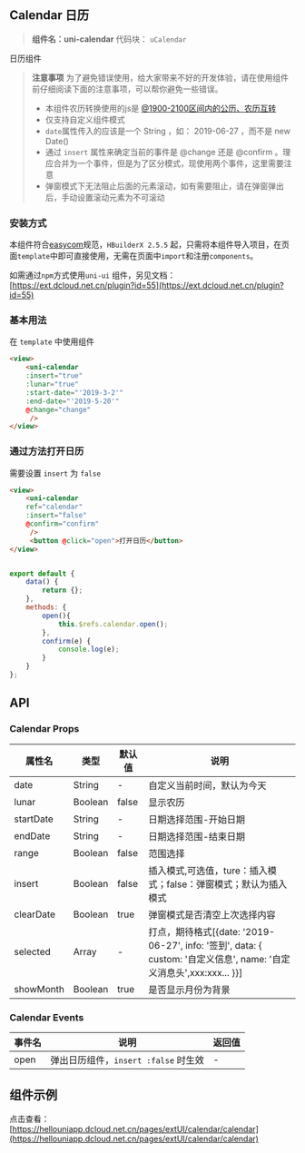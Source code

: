 ## Calendar 日历
> **组件名：uni-calendar**
> 代码块： `uCalendar`


日历组件

> **注意事项**
> 为了避免错误使用，给大家带来不好的开发体验，请在使用组件前仔细阅读下面的注意事项，可以帮你避免一些错误。
> - 本组件农历转换使用的js是 [@1900-2100区间内的公历、农历互转](https://github.com/jjonline/calendar.js)
> - 仅支持自定义组件模式
> - `date`属性传入的应该是一个 String ，如： 2019-06-27 ，而不是 new Date()
> - 通过 `insert` 属性来确定当前的事件是 @change 还是 @confirm 。理应合并为一个事件，但是为了区分模式，现使用两个事件，这里需要注意
> - 弹窗模式下无法阻止后面的元素滚动，如有需要阻止，请在弹窗弹出后，手动设置滚动元素为不可滚动

### 安装方式

本组件符合[easycom](https://uniapp.dcloud.io/collocation/pages?id=easycom)规范，`HBuilderX 2.5.5`
起，只需将本组件导入项目，在页面`template`中即可直接使用，无需在页面中`import`和注册`components`。

如需通过`npm`方式使用`uni-ui`
组件，另见文档：[https://ext.dcloud.net.cn/plugin?id=55](https://ext.dcloud.net.cn/plugin?id=55)

### 基本用法

在 ``template`` 中使用组件

```html
<view>
	<uni-calendar 
	:insert="true"
	:lunar="true" 
	:start-date="'2019-3-2'"
	:end-date="'2019-5-20'"
	@change="change"
	 />
</view>
```

### 通过方法打开日历

需要设置 `insert` 为 `false`

```html
<view>
	<uni-calendar 
	ref="calendar"
	:insert="false"
	@confirm="confirm"
	 />
	 <button @click="open">打开日历</button>
</view>
```

```javascript

export default {
	data() {
		return {};
	},
	methods: {
		open(){
			this.$refs.calendar.open();
		},
		confirm(e) {
			console.log(e);
		}
	}
};

```

## API

### Calendar Props

| 属性名	       | 类型	      | 默认值    | 说明																													                                                                  |
|------------|----------|--------|--------------------------------------------------------------------------------------------------|
| date		     | String	  | -		    | 自定义当前时间，默认为今天																							                                                             |
| lunar		    | Boolean	 | false	 | 显示农历																												                                                                 |
| startDate	 | String	  | -		    | 日期选择范围-开始日期																									                                                             |
| endDate	   | String	  | -		    | 日期选择范围-结束日期																									                                                             |
| range		    | Boolean	 | false	 | 范围选择																												                                                                 |
| insert	    | Boolean	 | false	 | 插入模式,可选值，ture：插入模式；false：弹窗模式；默认为插入模式														                                              |
| clearDate	 | Boolean	 | true	  | 弹窗模式是否清空上次选择内容	                                                                                  |
| selected	  | Array		  | -		    | 打点，期待格式[{date: '2019-06-27', info: '签到', data: { custom: '自定义信息', name: '自定义消息头',xxx:xxx... }}]	 |
| showMonth	 | Boolean	 | true	  | 是否显示月份为背景																									                                                               |

### Calendar Events

| 事件名		 | 说明								                 | 返回值 |
|-------|----------------------------|-----|
| open	 | 弹出日历组件，`insert :false` 时生效 | - 	 |

## 组件示例

点击查看：[https://hellouniapp.dcloud.net.cn/pages/extUI/calendar/calendar](https://hellouniapp.dcloud.net.cn/pages/extUI/calendar/calendar)
